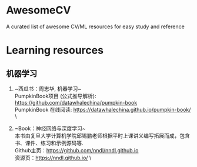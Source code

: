 # AwesomeCV
A curated list of awesome CV/ML resources for easy study and reference



# Learning resources

## 机器学习
1. ~西瓜书：周志华, 机器学习~ \
PumpkinBook项目 (公式推导解析): https://github.com/datawhalechina/pumpkin-book \
PumpkinBook 在线阅读: https://datawhalechina.github.io/pumpkin-book/  \

2. ~Book：神经网络与深度学习~ \
本书由复旦大学计算机学院邱锡鹏老师根据平时上课讲义编写拓展而成，包含书、课件、练习和示例源码等.\
Github主页：https://github.com/nndl/nndl.github.io  \
资源页：https://nndl.github.io/ \








